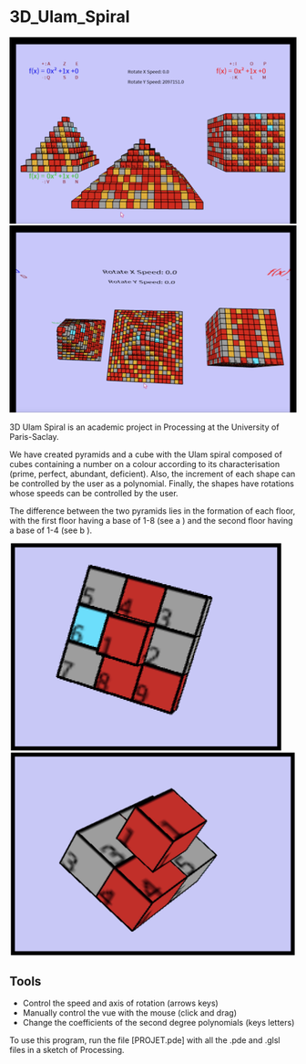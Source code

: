 # 3D_Ulam_Spiral

![alt text](ulam1.png)
![alt text](ulam.png)

3D Ulam Spiral is an academic project in Processing at the University of Paris-Saclay. 

We have created pyramids and a cube with the Ulam spiral composed of cubes containing a number on a colour according to its characterisation (prime, perfect, abundant, deficient). Also, the increment of each shape can be controlled by the user as a polynomial. Finally, the shapes have rotations whose speeds can be controlled by the user.

The difference between the two pyramids lies in the formation of each floor, with the first floor having a base of 1-8 (see a ) and the second floor having a base of 1-4 (see b ).



![alt text](pyramidA.png)
![alt text](pyramidB.png)


## Tools
- Control the speed and axis of rotation (arrows keys)
- Manually control the vue with the mouse (click and drag)
- Change the coefficients of the second degree polynomials (keys letters)



To use this program, run the file [PROJET.pde] with all the .pde and .glsl files in a sketch of Processing.

